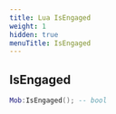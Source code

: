 ```yaml
---
title: Lua IsEngaged
weight: 1
hidden: true
menuTitle: IsEngaged
---
```

## IsEngaged
```lua
Mob:IsEngaged(); -- bool
```